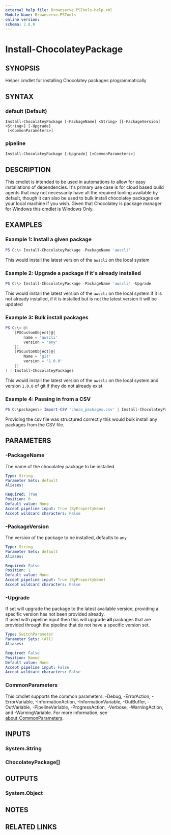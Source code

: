 ```yaml
---
external help file: Brownserve.PSTools-help.xml
Module Name: Brownserve.PSTools
online version:
schema: 2.0.0
---
```


# Install-ChocolateyPackage

## SYNOPSIS

Helper cmdlet for installing Chocolatey packages programmatically

## SYNTAX

### default (Default)

```text
Install-ChocolateyPackage [-PackageName] <String> [[-PackageVersion] <String>] [-Upgrade]
 [<CommonParameters>]
```

### pipeline

```text
Install-ChocolateyPackage [-Upgrade] [<CommonParameters>]
```

## DESCRIPTION

This cmdlet is intended to be used in automations to allow for easy installations of dependencies.
It's primary use case is for cloud based build agents that may not necessarily have all the required tooling available by default, though it can also be used to bulk install chocolatey packages on your local machine if you wish.
Given that Chocolatey is package manager for Windows this cmdlet is Windows Only.

## EXAMPLES

### Example 1: Install a given package

```powershell
PS C:\> Install-ChocolateyPackage -PackageName 'awscli'
```

This would install the latest version of the `awscli` on the local system

### Example 2: Upgrade a package if it's already installed

```powershell
PS C:\> Install-ChocolateyPackage -PackageName 'awscli' -Upgrade
```

This would install the latest version of the `awscli` on the local system if it is not already installed, if it is installed but is not the latest version it will be updated

### Example 3: Bulk install packages

```powershell
PS C:\> @(
    [PSCustomObject]@{
        name = 'awscli'
        version = 'any'
    }],
    [PSCustomObject]@{
        Name = 'git'
        version = '1.0.0'
    }]
) | Install-ChocolateyPackages
```

This would install the latest version of the `awscli` on the local system and version `1.0.0` of git if they do not already exist

### Example 4: Passing in from a CSV

```powershell
PS C:\packages\> Import-CSV 'choco_packages.csv' | Install-ChocolateyPackages
```

Providing the csv file was structured correctly this would bulk install any packages from the CSV file.

## PARAMETERS

### -PackageName

The name of the chocolatey package to be installed

```yaml
Type: String
Parameter Sets: default
Aliases:

Required: True
Position: 0
Default value: None
Accept pipeline input: True (ByPropertyName)
Accept wildcard characters: False
```

### -PackageVersion

The version of the package to be installed, defaults to `any`

```yaml
Type: String
Parameter Sets: default
Aliases:

Required: False
Position: 1
Default value: None
Accept pipeline input: True (ByPropertyName)
Accept wildcard characters: False
```

### -Upgrade

If set will upgrade the package to the latest available version, providing a specific version has not been provided already.  
If used with pipeline input then this will upgrade **all** packages that are provided through the pipeline that do not have a specific version set.

```yaml
Type: SwitchParameter
Parameter Sets: (All)
Aliases:

Required: False
Position: Named
Default value: None
Accept pipeline input: False
Accept wildcard characters: False
```

### CommonParameters

This cmdlet supports the common parameters: -Debug, -ErrorAction, -ErrorVariable, -InformationAction, -InformationVariable, -OutBuffer, -OutVariable, -PipelineVariable, -ProgressAction, -Verbose, -WarningAction, and -WarningVariable. For more information, see [about_CommonParameters](http://go.microsoft.com/fwlink/?LinkID=113216).

## INPUTS

### System.String

### ChocolateyPackage[]

## OUTPUTS

### System.Object

## NOTES

## RELATED LINKS

